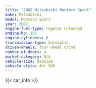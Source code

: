 ```yaml
---
title: "2002 Mitsubishi Montero Sport"
make: Mitsubishi
model: Montero Sport
year: 2002
engine-fuel-type: regular unleaded
engine-hp: 165
engine-cylinders: 6
transmission-type: Automatic
driven-wheels: four wheel drive
number-of-doors: 4
market-category: N/A
vehicle-size: Midsize
vehicle-style: 4dr SUV
---
```


{{< car_info >}}

